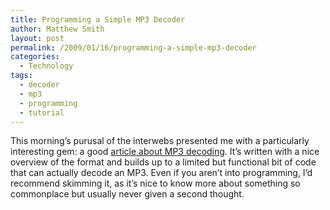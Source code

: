 ```yaml
---
title: Programming a Simple MP3 Decoder
author: Matthew Smith
layout: post
permalink: /2009/01/16/programming-a-simple-mp3-decoder
categories:
  - Technology
tags:
  - decoder
  - mp3
  - programming
  - tutorial
---
```

This morning&#8217;s purusal of the interwebs presented me with a particularly interesting gem: a good [article about MP3 decoding][1]. It&#8217;s written with a nice overview of the format and builds up to a limited but functional bit of code that can actually decode an MP3. Even if you aren&#8217;t into programming, I&#8217;d recommend skimming it, as it&#8217;s nice to know more about something so commonplace but usually never given a second thought.

 [1]: http://blog.bjrn.se/2008/10/lets-build-mp3-decoder.html "Let's build an MP3 decoder"